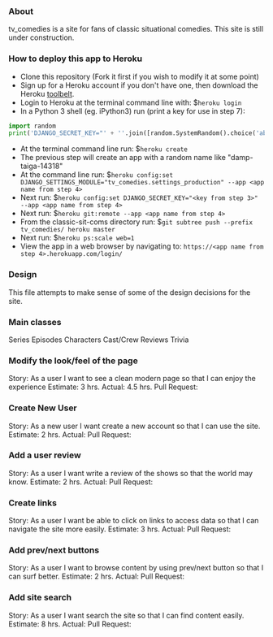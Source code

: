 ### About

tv_comedies is a site for fans of classic situational comedies. This site is still under construction.

### How to deploy this app to Heroku
* Clone this repository (Fork it first if you wish to modify it at some point)
* Sign up for a Heroku account if you don't have one, then download the Heroku [toolbelt](https://toolbelt.heroku.com/).
* Login to Heroku at the terminal command line with: $`heroku login`
* In a Python 3 shell (eg. iPython3) run (print a key for use in step 7):
```python
import random
print('DJANGO_SECRET_KEY="' + ''.join([random.SystemRandom().choice('abcdefghijklmnopqrstuvwxyz0123456789@#$%^&*(-_=+)') for i in range(50)]) + '"')
```
* At the terminal command line run: $`heroku create`
* The previous step will create an app with a random name like "damp-taiga-14318"
* At the command line run: $`heroku config:set DJANGO_SETTINGS_MODULE="tv_comedies.settings_production" --app <app name from step 4>`
* Next run: $`heroku config:set DJANGO_SECRET_KEY="<key from step 3>" --app <app name from step 4>`
* Next run: $`heroku git:remote --app <app name from step 4>`
* From the classic-sit-coms directory run: $`git subtree push --prefix tv_comedies/ heroku master`
* Next run: $`heroku ps:scale web=1`
* View the app in a web browser by navigating to: `https://<app name from step 4>.herokuapp.com/login/`

### Design

This file attempts to make sense of some of the design decisions for the site.

### Main classes

Series
Episodes
Characters
Cast/Crew
Reviews
Trivia

### Modify the look/feel of the page
Story: As a user I want to see a clean modern page so that I can enjoy the experience
Estimate: 3 hrs.
Actual: 4.5 hrs.
Pull Request:

### Create New User
Story: As a new user I want create a new account so that I can use the site.
Estimate: 2 hrs.
Actual:
Pull Request:

### Add a user review
Story: As a user I want write a review of the shows so that the world may know.
Estimate: 2 hrs.
Actual:
Pull Request:

### Create links
Story: As a user I want be able to click on links to access data so that I can navigate the site more easily.
Estimate: 3 hrs.
Actual:
Pull Request:

### Add prev/next buttons
Story: As a user I want to browse content by using prev/next button so that I can surf better.
Estimate: 2 hrs.
Actual:
Pull Request:

### Add site search
Story: As a user I want search the site so that I can find content easily.
Estimate: 8 hrs.
Actual:
Pull Request:
